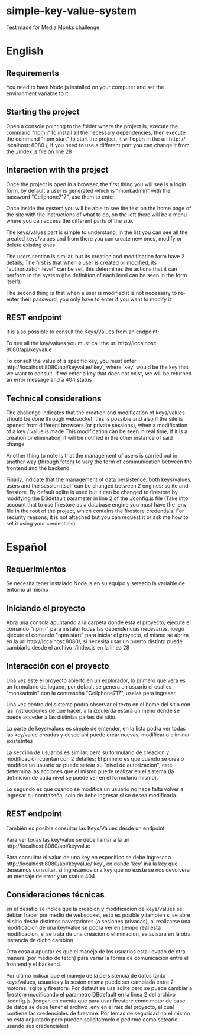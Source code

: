 # simple-key-value-system
Test made for Media Monks challenge 

# English

## Requirements

You need to have Node.js installed on your computer and set the environment variable to it

## Starting the project

Open a console pointing to the folder where the project is, execute the command "npm i" to install all the necessary dependencies, then execute the command "npm start" to start the project, it will open in the url http: // localhost: 8080 /, if you need to use a different port you can change it from the ./index.js file on line 28

## Interaction with the project

Once the project is open in a browser, the first thing you will see is a login form, by default a user is generated which is "monkadmin" with the password "Cellphone717", use them to enter.

Once inside the system you will be able to see the text on the home page of the site with the instructions of what to do, on the left there will be a menu where you can access the different parts of the site.

The keys/values part is simple to understand, in the list you can see all the created keys/values and from there you can create new ones, modify or delete existing ones

The users section is similar, but its creation and modification form have 2 details; The first is that when a user is created or modified, its "authorization level" can be set, this determines the actions that it can perform in the system (the definition of each level can be seen in the form itself).

The second thing is that when a user is modified it is not necessary to re-enter their password, you only have to enter if you want to modify it

## REST endpoint

It is also possible to consult the Keys/Values from an endpoint:

To see all the key/values you must call the url http://localhost: 8080/api/keyvalue

To consult the value of a specific key, you must enter http://localhost:8080/api/keyvalue/'key', where 'key' would be the key that we want to consult. If we enter a key that does not exist, we will be returned an error message and a 404 status

## Technical considerations

The challenge indicates that the creation and modification of keys/values should be done through websocket, this is possible and also if the site is opened from different browsers (or private sessions), when a modification of a key / value is made This modification can be seen in real time, if it is a creation or elimination, it will be notified in the other instance of said change.

Another thing to note is that the management of users is carried out in another way (through fetch) to vary the form of communication between the frontend and the backend.

Finally, indicate that the management of data persistence, both keys/values, users and the session itself can be changed between 2 engines: sqlite and firestore. By default sqlite is used but it can be changed to firestore by modifying the DBdefault parameter in line 2 of the ./config.js file (Take into account that to use firestore as a database engine you must have the .env file in the root of the project, which contains the firestore credentials. For security reasons, it is not attached but you can request it or ask me how to set it using your credentials)

# Español

## Requerimientos

Se necesita tener instalado Node.js en su equipo y seteado la variable de entorno al mismo

## Iniciando el proyecto

Abra una consola apuntando a la carpeta donde esta el proyecto, ejecute el comando "npm i" para instalar todas las dependencias necesarias, luego ejecute el comando "npm start" para iniciar el proyecto, el mismo se abrira en la url http://localhost:8080/, si necesita usar un puerto distinto puede cambiarlo desde el archivo ./index.js en la linea 28

## Interacción con el proyecto

Una vez este el proyecto abierto en un explorador, lo primero que vera es un formulario de logueo, por default se genera un usuario el cual es "monkadmin" con la contraseñá "Cellphone717", uselas para ingresar.

Una vez dentro del sistema podra observar el texto en el home del sitio con las instrucciones de que hacer, a la izquierda estara un menu donde se puede acceder a las distintas partes del sitio.

La parte de keys/values es simple de entender, en la lista podra ver todas las key/value creadas y desde ahi puede crear nuevas, modificar o eliminar existetntes

La sección de usuarios es similar, pero su formulario de creacion y modificacion cuentan con 2 detalles; El primero es que cuando se crea o modifica un usuario se puede setear su "nivel de autorizacion", este determina las acciones que el mismo puede realizar en el sistema (la definicion de cada nivel se puede ver en el formulario mismo).

Lo segundo es que cuando se modifica un usuario no hace falta volver a ingresar su contraseña, solo de debe ingresar si se desea modificarla.

## REST endpoint

También es posible consultar las Keys/Values desde un endpoint:

Para ver todas las key/value se debe llamar a la url http://localhost:8080/api/keyvalue

Para consultar el value de una key en especifico se  debe ingresar a http://localhost:8080/api/keyvalue/'key', en donde 'key' iria la key que deseamos consultar. si ingresamos una key que no existe se nos devolvera un mensaje de error y un status 404

## Consideraciones técnicas

en el desafio se indica que la creacion y modificacion de keys/values se debian hacer por medio de websocket, esto es posible y tambien si se abre el sitio desde distintos navegadores (o sesiones privadas), al realizarse una modificacion de una key/value se podra ver en tiempo real esta modificacion, si se trata de una creacion o eliminacion, se avisara en la otra instancia de dicho cambion

Otra cosa a apuntar es que el manejo de los usuarios esta llevado de otra manera (por medio de fetch) para variar la forma de comunicacion entre el frontend y el backend.

Por ultimo indicar que el manejo de la persistencia de datos tanto keys/values, usuarios y la sesion misma puede ser cambiada entre 2 motores: sqlite y firestore. Por default se usa sqlite pero se puede cambiar a firestore modificando el parametro DBdefault en la linea 2 del archivo ./config.js (tengan en cuenta que para usar firestore como motor de base de datos se debe tener el archivo .env en el raiz del proyecto, el cual contiene las credenciales de firestore. Por temas de seguridad no el mismo no esta adjuntado pero pueden solicitarmelo o pedirme como setearlo usando sus credenciales)
